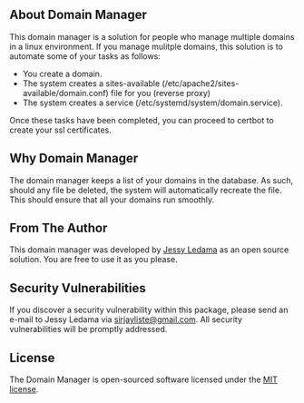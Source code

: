 ## About Domain Manager

This domain manager is a solution for people who manage multiple domains in a linux environment. If you manage mulitple domains, this solution is to automate some of your tasks as follows:

- You create a domain.
- The system creates a sites-available (/etc/apache2/sites-available/domain.conf) file for you (reverse proxy)
- The system creates a service (/etc/systemd/system/domain.service).

Once these tasks have been completed, you can proceed to certbot to create your ssl certificates.

## Why Domain Manager

The domain manager keeps a list of your domains in the database. As such, should any file be deleted, the system will automatically recreate the file.
This should ensure that all your domains run smoothly.

## From The Author

This domain manager was developed by [Jessy Ledama](https://github.com/JessyLedama) as an open source solution. You are free to use it as you please.

## Security Vulnerabilities

If you discover a security vulnerability within this package, please send an e-mail to Jessy Ledama via [sirjayliste@gmail.com](mailto:sirjayliste@gmail.com). All security vulnerabilities will be promptly addressed.

## License

The Domain Manager is open-sourced software licensed under the [MIT license](https://opensource.org/licenses/MIT).
